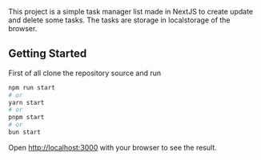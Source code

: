 This project is a simple task manager list made in NextJS to create update and delete some tasks.
The tasks are storage in localstorage of the browser.

## Getting Started

First of all clone the repository source and run

```bash
npm run start
# or
yarn start
# or
pnpm start
# or
bun start
```

Open [http://localhost:3000](http://localhost:3000) with your browser to see the result.
